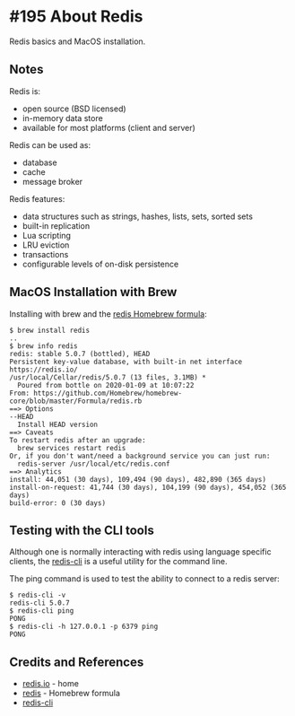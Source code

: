 # #195 About Redis

Redis basics and MacOS installation.

## Notes

Redis is:

* open source (BSD licensed)
* in-memory data store
* available for most platforms (client and server)

Redis can be used as:

* database
* cache
* message broker

Redis features:

* data structures such as strings, hashes, lists, sets, sorted sets
* built-in replication
* Lua scripting
* LRU eviction
* transactions
* configurable levels of on-disk persistence

## MacOS Installation with Brew

Installing with brew and the [redis Homebrew formula](https://formulae.brew.sh/formula/redis):

```
$ brew install redis
..
$ brew info redis
redis: stable 5.0.7 (bottled), HEAD
Persistent key-value database, with built-in net interface
https://redis.io/
/usr/local/Cellar/redis/5.0.7 (13 files, 3.1MB) *
  Poured from bottle on 2020-01-09 at 10:07:22
From: https://github.com/Homebrew/homebrew-core/blob/master/Formula/redis.rb
==> Options
--HEAD
  Install HEAD version
==> Caveats
To restart redis after an upgrade:
  brew services restart redis
Or, if you don't want/need a background service you can just run:
  redis-server /usr/local/etc/redis.conf
==> Analytics
install: 44,051 (30 days), 109,494 (90 days), 482,890 (365 days)
install-on-request: 41,744 (30 days), 104,199 (90 days), 454,052 (365 days)
build-error: 0 (30 days)
```

## Testing with the CLI tools

Although one is normally interacting with redis using language specific clients, the
[redis-cli](https://redis.io/topics/rediscli) is a useful utility for the command line.

The ping command is used to test the ability to connect to a redis server:

```
$ redis-cli -v
redis-cli 5.0.7
$ redis-cli ping
PONG
$ redis-cli -h 127.0.0.1 -p 6379 ping
PONG
```

## Credits and References

* [redis.io](https://redis.io/) - home
* [redis](https://formulae.brew.sh/formula/redis) - Homebrew formula
* [redis-cli ](https://redis.io/topics/rediscli)
